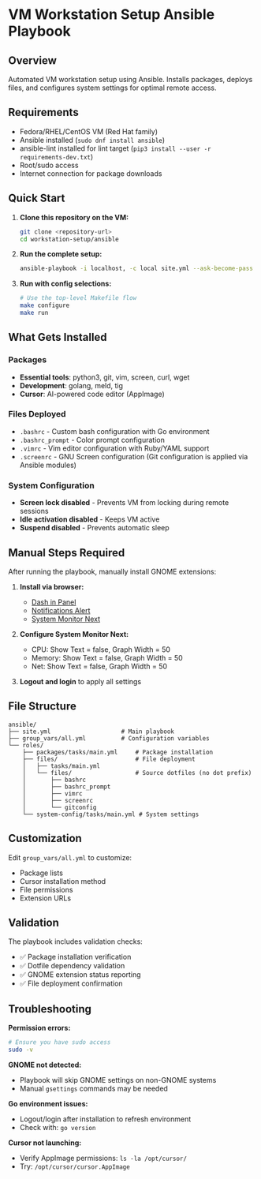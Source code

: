 # VM Workstation Setup Ansible Playbook
<!-- Generated By: Cursor (Claude Sonnet 4) -->

## Overview
Automated VM workstation setup using Ansible. Installs packages, deploys files, and configures system settings for optimal remote access.

## Requirements
- Fedora/RHEL/CentOS VM (Red Hat family)
- Ansible installed (`sudo dnf install ansible`)
- ansible-lint installed for lint target (`pip3 install --user -r requirements-dev.txt`)
- Root/sudo access
- Internet connection for package downloads

## Quick Start

1. **Clone this repository on the VM:**
   ```bash
   git clone <repository-url>
   cd workstation-setup/ansible
   ```

2. **Run the complete setup:**
   ```bash
   ansible-playbook -i localhost, -c local site.yml --ask-become-pass
   ```

3. **Run with config selections:**
   ```bash
   # Use the top-level Makefile flow
   make configure
   make run
   ```

## What Gets Installed

### Packages
- **Essential tools**: python3, git, vim, screen, curl, wget
- **Development**: golang, meld, tig
- **Cursor**: AI-powered code editor (AppImage)

### Files Deployed
- `.bashrc` - Custom bash configuration with Go environment
- `.bashrc_prompt` - Color prompt configuration
- `.vimrc` - Vim editor configuration with Ruby/YAML support
- `.screenrc` - GNU Screen configuration
  (Git configuration is applied via Ansible modules)

### System Configuration
- **Screen lock disabled** - Prevents VM from locking during remote sessions
- **Idle activation disabled** - Keeps VM active
- **Suspend disabled** - Prevents automatic sleep

## Manual Steps Required

After running the playbook, manually install GNOME extensions:

1. **Install via browser:**
   - [Dash in Panel](https://extensions.gnome.org/extension/7855/dash-in-panel/)
   - [Notifications Alert](https://extensions.gnome.org/extension/258/notifications-alert-on-user-menu/)
   - [System Monitor Next](https://extensions.gnome.org/extension/3010/system-monitor-next/)

2. **Configure System Monitor Next:**
   - CPU: Show Text = false, Graph Width = 50
   - Memory: Show Text = false, Graph Width = 50  
   - Net: Show Text = false, Graph Width = 50

3. **Logout and login** to apply all settings

## File Structure
```
ansible/
├── site.yml                    # Main playbook
├── group_vars/all.yml          # Configuration variables
└── roles/
    ├── packages/tasks/main.yml     # Package installation
    ├── files/                      # File deployment
    │   ├── tasks/main.yml
    │   └── files/                  # Source dotfiles (no dot prefix)
    │       ├── bashrc
    │       ├── bashrc_prompt
    │       ├── vimrc
    │       ├── screenrc
    │       └── gitconfig
    └── system-config/tasks/main.yml # System settings
```

## Customization

Edit `group_vars/all.yml` to customize:
- Package lists
- Cursor installation method
- File permissions
- Extension URLs

## Validation

The playbook includes validation checks:
- ✅ Package installation verification
- ✅ Dotfile dependency validation
- ✅ GNOME extension status reporting
- ✅ File deployment confirmation

## Troubleshooting

**Permission errors:**
```bash
# Ensure you have sudo access
sudo -v
```

**GNOME not detected:**
- Playbook will skip GNOME settings on non-GNOME systems
- Manual `gsettings` commands may be needed

**Go environment issues:**
- Logout/login after installation to refresh environment
- Check with: `go version`

**Cursor not launching:**
- Verify AppImage permissions: `ls -la /opt/cursor/`
- Try: `/opt/cursor/cursor.AppImage` 
